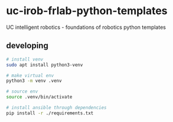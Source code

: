 # uc-irob-frlab-python-templates

UC intelligent robotics - foundations of robotics python templates

## developing

```bash
# install venv
sudo apt install python3-venv

# make virtual env
python3 -m venv .venv

# source env
source .venv/bin/activate

# install ansible through dependencies
pip install -r ./requirements.txt
```
